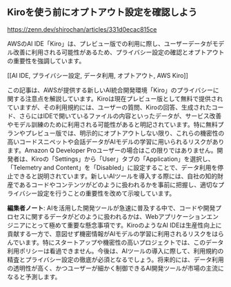 ## Kiroを使う前にオプトアウト設定を確認しよう

https://zenn.dev/shirochan/articles/331d0ecac815ce

AWSのAI IDE「Kiro」は、プレビュー版での利用に際し、ユーザーデータがモデル改善に利用される可能性があるため、プライバシー設定の確認とオプトアウトの重要性を強調しています。

[[AI IDE, プライバシー設定, データ利用, オプトアウト, AWS Kiro]]

この記事は、AWSが提供する新しいAI統合開発環境「Kiro」のプライバシーに関する注意点を解説しています。Kiroは現在プレビュー版として無料で提供されていますが、その利用規約には、ユーザーの質問、Kiroの回答、生成されたコード、さらにはIDEで開いているファイルの内容といったデータが、サービス改善やモデル訓練のために利用される可能性があると明記されています。特に無料プランやプレビュー版では、明示的にオプトアウトしない限り、これらの機密性の高いコードスニペットや会話データがAIモデルの学習に用いられるリスクがあります。Amazon Q Developer Proユーザーの場合はこの限りではありません。開発者は、Kiroの「Settings」から「User」タブの「Application」を選択し、「Telemetry and Content」を「Disabled」に設定することで、データ利用を停止できると説明されています。新しいAIツールを導入する際には、自社の知的財産であるコードやコンテンツがどのように扱われるかを事前に把握し、適切なプライバシー設定を行うことの重要性を改めて示唆しています。

**編集者ノート**: AIを活用した開発ツールが急速に普及する中で、コードや開発プロセスに関するデータがどのように扱われるかは、Webアプリケーションエンジニアにとって極めて重要な懸念事項です。KiroのようなAI IDEは生産性向上に貢献する一方で、意図せず機密情報がAIモデルの学習に利用されるリスクをはらんでいます。特にスタートアップや機密性の高いプロジェクトでは、このデータ利用ポリシーは看過できません。今後は、AIツールの導入に際して、利用規約の精査とプライバシー設定の徹底が必須となるでしょう。将来的には、データ利用の透明性が高く、かつユーザーが細かく制御できるAI開発ツールが市場の主流になると予測します。